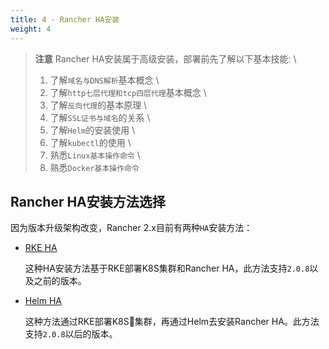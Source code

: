 ```yaml
---
title: 4 - Rancher HA安装
weight: 4
---
```


> **注意** Rancher HA安装属于高级安装，部署前先了解以下基本技能: \
> 1. 了解`域名与DNS解析`基本概念 \
> 2. 了解`http七层代理和tcp四层代理`基本概念 \
> 3. 了解`反向代理`的基本原理 \
> 4. 了解`SSL证书与域名`的关系 \
> 5. 了解`Helm`的安装使用 \
> 6. 了解`kubectl`的使用 \
> 7. 熟悉`Linux基本操作命令` \
> 8. 熟悉`Docker基本操作命令` 

## Rancher HA安装方法选择

因为版本升级架构改变，Rancher 2.x目前有两种`HA`安装方法：

- [RKE HA](./helm-rancher)

    这种HA安装方法基于RKE部署K8S集群和Rancher HA，此方法支持`2.0.8`以及之前的版本。

- [Helm HA](./rke-ha-install)

    这种方法通过RKE部署K8S集群，再通过Helm去安装Rancher HA。此方法支持`2.0.8`以后的版本。